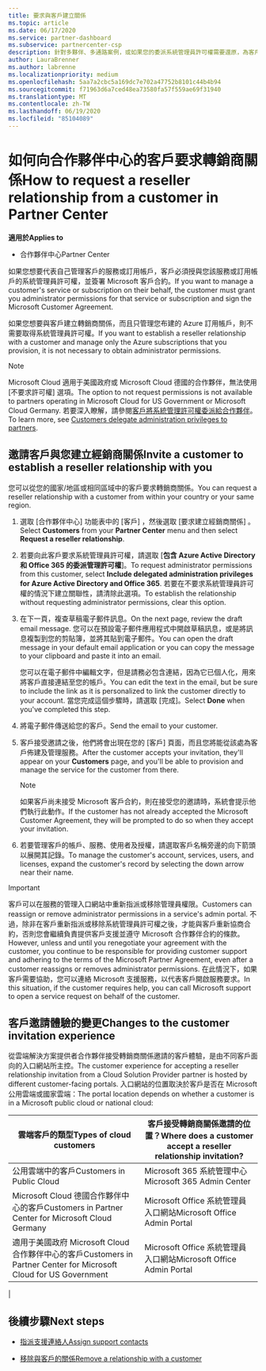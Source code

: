 ```yaml
---
title: 要求與客戶建立關係
ms.topic: article
ms.date: 06/17/2020
ms.service: partner-dashboard
ms.subservice: partnercenter-csp
description: 針對多夥伴、多通路案例，或如果您的委派系統管理員許可權需要還原，為客戶要求關聯性。
author: LauraBrenner
ms.author: labrenne
ms.localizationpriority: medium
ms.openlocfilehash: 5aa7a2cbc5a169dc7e702a47752b8101c44b4b94
ms.sourcegitcommit: f71963d6a7ced48ea73580fa57f559ae69f31940
ms.translationtype: MT
ms.contentlocale: zh-TW
ms.lasthandoff: 06/19/2020
ms.locfileid: "85104089"
---
```

# <a name="how-to-request-a-reseller-relationship-from-a-customer-in-partner-center"></a><span data-ttu-id="8e0bd-103">如何向合作夥伴中心的客戶要求轉銷商關係</span><span class="sxs-lookup"><span data-stu-id="8e0bd-103">How to request a reseller relationship from a customer in Partner Center</span></span>

<span data-ttu-id="8e0bd-104">**適用於**</span><span class="sxs-lookup"><span data-stu-id="8e0bd-104">**Applies to**</span></span>

- <span data-ttu-id="8e0bd-105">合作夥伴中心</span><span class="sxs-lookup"><span data-stu-id="8e0bd-105">Partner Center</span></span>

<span data-ttu-id="8e0bd-106">如果您想要代表自己管理客戶的服務或訂用帳戶，客戶必須授與您該服務或訂用帳戶的系統管理員許可權，並簽署 Microsoft 客戶合約。</span><span class="sxs-lookup"><span data-stu-id="8e0bd-106">If you want to manage a customer's service or subscription on their behalf, the customer must grant you administrator permissions for that service or subscription and sign the Microsoft Customer Agreement.</span></span>

<span data-ttu-id="8e0bd-107">如果您想要與客戶建立轉銷商關係，而且只管理您布建的 Azure 訂用帳戶，則不需要取得系統管理員許可權。</span><span class="sxs-lookup"><span data-stu-id="8e0bd-107">If you want to establish a reseller relationship with a customer and manage only the Azure subscriptions that you provision, it is not necessary to obtain administrator permissions.</span></span>

>[!NOTE] 
><span data-ttu-id="8e0bd-108">Microsoft Cloud 適用于美國政府或 Microsoft Cloud 德國的合作夥伴，無法使用 [不要求許可權] 選項。</span><span class="sxs-lookup"><span data-stu-id="8e0bd-108">The option to not request permissions is not available to partners operating in Microsoft Cloud for US Government or Microsoft Cloud Germany.</span></span> <span data-ttu-id="8e0bd-109">若要深入瞭解，請參閱[客戶將系統管理許可權委派給合作夥伴](https://docs.microsoft.com/partner-center/customers_revoke_admin_privileges)。</span><span class="sxs-lookup"><span data-stu-id="8e0bd-109">To learn more, see [Customers delegate administration privileges to partners](https://docs.microsoft.com/partner-center/customers_revoke_admin_privileges).</span></span>

## <a name="invite-a-customer-to-establish-a-reseller-relationship-with-you"></a><span data-ttu-id="8e0bd-110">邀請客戶與您建立經銷商關係</span><span class="sxs-lookup"><span data-stu-id="8e0bd-110">Invite a customer to establish a reseller relationship with you</span></span>

<span data-ttu-id="8e0bd-111">您可以從您的國家/地區或相同區域中的客戶要求轉銷商關係。</span><span class="sxs-lookup"><span data-stu-id="8e0bd-111">You can request a reseller relationship with a customer from within your country or your same region.</span></span>

1. <span data-ttu-id="8e0bd-112">選取 [合作夥伴中心]  功能表中的 [客戶]  ，然後選取 [要求建立經銷商關係]  。</span><span class="sxs-lookup"><span data-stu-id="8e0bd-112">Select **Customers** from your **Partner Center** menu and then select **Request a reseller relationship**.</span></span>

2. <span data-ttu-id="8e0bd-113">若要向此客戶要求系統管理員許可權，請選取 [**包含 Azure Active Directory 和 Office 365 的委派管理許可權**]。</span><span class="sxs-lookup"><span data-stu-id="8e0bd-113">To request administrator permissions from this customer, select **Include delegated administration privileges for Azure Active Directory and Office 365**.</span></span> <span data-ttu-id="8e0bd-114">若要在不要求系統管理員許可權的情況下建立關聯性，請清除此選項。</span><span class="sxs-lookup"><span data-stu-id="8e0bd-114">To establish the relationship without requesting administrator permissions, clear this option.</span></span>

3. <span data-ttu-id="8e0bd-115">在下一頁，複查草稿電子郵件訊息。</span><span class="sxs-lookup"><span data-stu-id="8e0bd-115">On the next page, review the draft email message.</span></span> <span data-ttu-id="8e0bd-116">您可以在預設電子郵件應用程式中開啟草稿訊息，或是將訊息複製到您的剪貼簿，並將其貼到電子郵件。</span><span class="sxs-lookup"><span data-stu-id="8e0bd-116">You can open the draft message in your default email application or you can copy the message to your clipboard and paste it into an email.</span></span>

   <span data-ttu-id="8e0bd-117">您可以在電子郵件中編輯文字，但是請務必包含連結，因為它已個人化，用來將客戶直接連結至您的帳戶。</span><span class="sxs-lookup"><span data-stu-id="8e0bd-117">You can edit the text in the email, but be sure to include the link as it is personalized to link the customer directly to your account.</span></span> <span data-ttu-id="8e0bd-118">當您完成這個步驟時，請選取 [完成]。</span><span class="sxs-lookup"><span data-stu-id="8e0bd-118">Select **Done** when you've completed this step.</span></span>

4. <span data-ttu-id="8e0bd-119">將電子郵件傳送給您的客戶。</span><span class="sxs-lookup"><span data-stu-id="8e0bd-119">Send the email to your customer.</span></span>

5. <span data-ttu-id="8e0bd-120">客戶接受邀請之後，他們將會出現在您的 [客戶] 頁面，而且您將能從該處為客戶佈建及管理服務。</span><span class="sxs-lookup"><span data-stu-id="8e0bd-120">After the customer accepts your invitation, they'll appear on your **Customers** page, and you'll be able to provision and manage the service for the customer from there.</span></span>

   > [!NOTE]
   > <span data-ttu-id="8e0bd-121">如果客戶尚未接受 Microsoft 客戶合約，則在接受您的邀請時，系統會提示他們執行此動作。</span><span class="sxs-lookup"><span data-stu-id="8e0bd-121">If the customer has not already accepted the Microsoft Customer Agreement, they will be prompted to do so when they accept your invitation.</span></span> 

6. <span data-ttu-id="8e0bd-122">若要管理客戶的帳戶、服務、使用者及授權，請選取客戶名稱旁邊的向下箭頭以展開其記錄。</span><span class="sxs-lookup"><span data-stu-id="8e0bd-122">To manage the customer's account, services, users, and licenses, expand the customer's record by selecting the down arrow near their name.</span></span>

> [!IMPORTANT]  
> <span data-ttu-id="8e0bd-123">客戶可以在服務的管理入口網站中重新指派或移除管理員權限。</span><span class="sxs-lookup"><span data-stu-id="8e0bd-123">Customers can reassign or remove administrator permissions in a service's admin portal.</span></span> <span data-ttu-id="8e0bd-124">不過，除非在客戶重新指派或移除系統管理員許可權之後，才能與客戶重新協商合約，否則您會繼續負責提供客戶支援並遵守 Microsoft 合作夥伴合約的條款。</span><span class="sxs-lookup"><span data-stu-id="8e0bd-124">However, unless and until you renegotiate your agreement with the customer, you continue to be responsible for providing customer support and adhering to the terms of the Microsoft Partner Agreement, even after a customer reassigns or removes administrator permissions.</span></span> <span data-ttu-id="8e0bd-125">在此情況下，如果客戶需要協助，您可以連絡 Microsoft 支援服務，以代表客戶開啟服務要求。</span><span class="sxs-lookup"><span data-stu-id="8e0bd-125">In this situation, if the customer requires help, you can call Microsoft support to open a service request on behalf of the customer.</span></span>

## <a name="changes-to-the-customer-invitation-experience"></a><span data-ttu-id="8e0bd-126">客戶邀請體驗的變更</span><span class="sxs-lookup"><span data-stu-id="8e0bd-126">Changes to the customer invitation experience</span></span>

<span data-ttu-id="8e0bd-127">從雲端解決方案提供者合作夥伴接受轉銷商關係邀請的客戶體驗，是由不同客戶面向的入口網站所主控。</span><span class="sxs-lookup"><span data-stu-id="8e0bd-127">The customer experience for accepting a reseller relationship invitation from a Cloud Solution Provider partner is hosted by different customer-facing portals.</span></span> <span data-ttu-id="8e0bd-128">入口網站的位置取決於客戶是否在 Microsoft 公用雲端或國家雲端：</span><span class="sxs-lookup"><span data-stu-id="8e0bd-128">The portal location depends on whether a customer is in a Microsoft public cloud or national cloud:</span></span>

|<span data-ttu-id="8e0bd-129">雲端客戶的類型</span><span class="sxs-lookup"><span data-stu-id="8e0bd-129">Types of cloud customers</span></span>  | <span data-ttu-id="8e0bd-130">客戶接受轉銷商關係邀請的位置？</span><span class="sxs-lookup"><span data-stu-id="8e0bd-130">Where does a customer accept a reseller relationship invitation?</span></span> |
|---------|---------
| <span data-ttu-id="8e0bd-131">公用雲端中的客戶</span><span class="sxs-lookup"><span data-stu-id="8e0bd-131">Customers in Public Cloud</span></span> | <span data-ttu-id="8e0bd-132">Microsoft 365 系統管理中心</span><span class="sxs-lookup"><span data-stu-id="8e0bd-132">Microsoft 365 Admin Center</span></span> |
| <span data-ttu-id="8e0bd-133">Microsoft Cloud 德國合作夥伴中心的客戶</span><span class="sxs-lookup"><span data-stu-id="8e0bd-133">Customers in Partner Center for Microsoft Cloud Germany</span></span> | <span data-ttu-id="8e0bd-134">Microsoft Office 系統管理員入口網站</span><span class="sxs-lookup"><span data-stu-id="8e0bd-134">Microsoft Office Admin Portal</span></span> |
| <span data-ttu-id="8e0bd-135">適用于美國政府 Microsoft Cloud 合作夥伴中心的客戶</span><span class="sxs-lookup"><span data-stu-id="8e0bd-135">Customers in Partner Center for Microsoft Cloud for US Government</span></span> | <span data-ttu-id="8e0bd-136">Microsoft Office 系統管理員入口網站</span><span class="sxs-lookup"><span data-stu-id="8e0bd-136">Microsoft Office Admin Portal</span></span> |
|

## <a name="next-steps"></a><span data-ttu-id="8e0bd-137">後續步驟</span><span class="sxs-lookup"><span data-stu-id="8e0bd-137">Next steps</span></span>

- [<span data-ttu-id="8e0bd-138">指派支援連絡人</span><span class="sxs-lookup"><span data-stu-id="8e0bd-138">Assign support contacts</span></span>](assign-support-contacts.md)

- [<span data-ttu-id="8e0bd-139">移除與客戶的關係</span><span class="sxs-lookup"><span data-stu-id="8e0bd-139">Remove a relationship with a customer</span></span>](remove-a-relationship.md)
